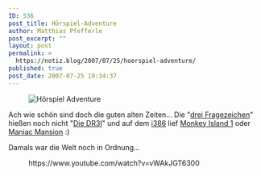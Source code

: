 ```yaml
---
ID: 536
post_title: Hörspiel-Adventure
author: Matthias Pfefferle
post_excerpt: ""
layout: post
permalink: >
  https://notiz.blog/2007/07/25/hoerspiel-adventure/
published: true
post_date: 2007-07-25 19:34:37
---
```

<!-- wp:image {"align":"center"} -->
<figure class="wp-block-image aligncenter"><img src="https://notiz.blog/wp-content/uploads/2007/07/mmfragezeichen.gif" alt="Hörspiel Adventure" /></figure>
<!-- /wp:image -->

<!-- wp:paragraph -->
<p>Ach wie schön sind doch die guten alten Zeiten... Die "<a href="http://www.dreifragezeichen.de/">drei Fragezeichen</a>" hießen noch nicht "<a href="http://diedr3i.de">Die DR3I</a>" und auf dem <a href="http://de.wikipedia.org/wiki/Intel_80386">i386</a> lief <a href="http://de.wikipedia.org/wiki/The_Secret_of_Monkey_Island">Monkey Island 1</a> oder <a href="http://de.wikipedia.org/wiki/Maniac_Mansion">Maniac Mansion</a> :)</p>
<!-- /wp:paragraph -->

<!-- wp:paragraph -->
<p>Damals war die Welt noch in Ordnung...</p>
<!-- /wp:paragraph -->

<!-- wp:more -->
<!--more-->
<!-- /wp:more -->

<!-- wp:core-embed/youtube {"url":"https://www.youtube.com/watch?v=vWAkJGT6300","type":"video","providerNameSlug":"youtube"} -->
<figure class="wp-block-embed-youtube wp-block-embed is-type-video is-provider-youtube">
	https://www.youtube.com/watch?v=vWAkJGT6300
</figure>
<!-- /wp:core-embed/youtube -->